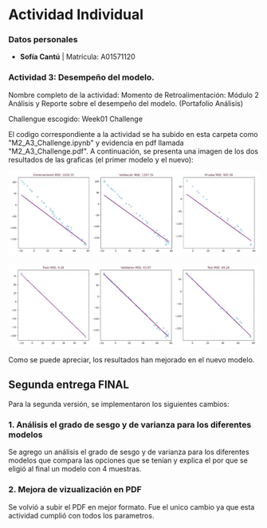 # **Actividad Individual**

### **Datos personales**
- **Sofía Cantú** | Matrícula: A01571120

### **Actividad 3: Desempeño del modelo.**

Nombre completo de la actividad: Momento de Retroalimentación: Módulo 2 Análisis y Reporte sobre el desempeño del modelo. (Portafolio Análisis)

Challengue escogido: Week01 Challenge

El codigo correspondiente a la actividad se ha subido en esta carpeta como "M2_A3_Challenge.ipynb" y evidencia en pdf llamada "M2_A3_Challenge.pdf". A continuación, se presenta una imagen de los dos resultados de las graficas (el primer modelo y el nuevo):

<p align="center">
  <img src="/ArchivosExtras/M2_A3_Graficas1.png" alt="Resultados de la Actividad 3" width="800"/>
</p>

<p align="center">
  <img src="/ArchivosExtras/M2_A3_Graficas2.png" alt="Resultados de la Actividad 3" width="800"/>
</p>

Como se puede apreciar, los resultados han mejorado en el nuevo modelo. 

## Segunda entrega FINAL

Para la segunda versión, se implementaron los siguientes cambios:


### 1. Análisis el grado de sesgo y de varianza para los diferentes modelos
Se agrego un análisis el grado de sesgo y de varianza para los diferentes modelos que compara las opciones que se tenían y explica el por que se eligió al final un modelo con 4 muestras. 


### 2. Mejora de vizualización en PDF
Se volvió a subir el PDF en mejor formato. Fue el unico cambio ya que esta actividad cumplió con todos los parametros.
